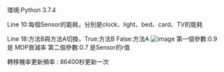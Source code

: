 環境:Python 3.7.4

Line 10:每個Sensor的能耗，分別是clock、light、bed、card、TV的能耗

Line 18:方法B與方法A切換，True:方法B False:方法A
 ![image](https://github.com/ice71115/MDP/blob/master/image/instruction.png)
第一個參數:0.9是 MDP衰減率
第二個參數:0.7 是Sensor的r值

轉移機率更新頻率 : 86400秒更新一次
